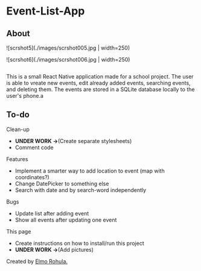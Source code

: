 # Event-List-App

## About

![scrshot5](./images/scrshot005.jpg | width=250)

![scrshot6](./images/scrshot006.jpg | width=250)

<img scr="/images/scrshot005.jpg" width="250">

This is a small React Native application made for a school project. The user is able to vreate new events, edit already added events, searching events, and deleting them. The events are stored in a SQLite database locally to the user's phone.a

## To-do

Clean-up
  * **UNDER WORK ->**(Create separate stylesheets)
  * Comment code

Features
  * Implement a smarter way to add location to event (map with coordinates?)
  * Change DatePicker to something else
  * Search with date and by search-word independently

Bugs
  * Update list after adding event
  * Show all events after updating one event

This page
  * Create instructions on how to install/run this project
  * **UNDER WORK ->**(Add pictures)

Created by [Elmo Rohula.](https://github.com/rootElmo)
